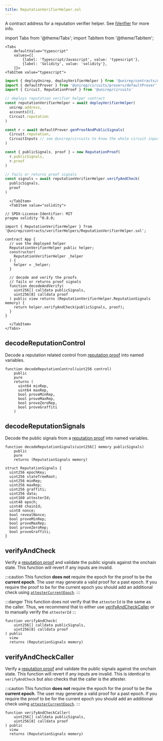 ```yaml
---
title: ReputationVerifierHelper.sol
---
```


A contract address for a reputation verifier helper. See [IVerifier](iverifier-sol) for more info.

import Tabs from '@theme/Tabs';
import TabItem from '@theme/TabItem';

```mdx-code-block
<Tabs
    defaultValue="typescript"
    values={[
        {label: 'Typescript/Javascript', value: 'typescript'},
        {label: 'Solidity', value: 'solidity'},
    ]}>
<TabItem value="typescript">
```

```ts title="reputationVerifierHelper.ts"
import { deployUnirep, deployVerifierHelper } from '@unirep/contracts/deploy'
import { defaultProver } from '@unirep/circuits/provers/defaultProver'
import { Circuit, ReputationProof } from '@unirep/circuits'

// deploys reputation verifier helper contract
const reputationVerifierHelper = await deployVerifierHelper(
  unirep.address,
  accounts[0],
  Circuit.reputation
)

const r = await defaultProver.genProofAndPublicSignals(
  Circuit.reputation,
  CircuitInputs // see @unirep/circuits to know the whole circuit inputs
)

const { publicSignals, proof } = new ReputationProof(
  r.publicSignals,
  r.proof
)

// fails or returns proof signals
const signals = await reputationVerifierHelper.verifyAndCheck(
  publicSignals,
  proof
) 
```

```mdx-code-block
  </TabItem>
  <TabItem value="solidity">
```

```sol title="App.sol"
// SPDX-License-Identifier: MIT
pragma solidity ^0.8.0;

import { ReputationVerifierHelper } from '@unirep/contracts/verifierHelpers/ReputationVerifierHelper.sol';

contract App {
  // use the deployed helper
  ReputationVerifierHelper public helper;
  constructor(
    ReputationVerifierHelper _helper
  ) {
    helper = _helper;
  }

  // decode and verify the proofs
  // fails or returns proof signals
  function decodeAndVerify(
    uint256[] calldata publicSignals,
    uint256[8] calldata proof
  ) public view returns (ReputationVerifierHelper.ReputationSignals memory) {
    return helper.verifyAndCheck(publicSignals, proof);
  }
}

```

```mdx-code-block
  </TabItem>
</Tabs>
```

## decodeReputationControl

Decode a reputation related control from [reputation proof](../../circuits-api/classes/src.ReputationProof.md) into named variables.

```sol
function decodeReputationControl(uint256 control)
    public
    pure
    returns (
      uint64 minRep,
      uint64 maxRep,
      bool proveMinRep,
      bool proveMaxRep,
      bool proveZeroRep,
      bool proveGraffiti
    )
```

## decodeReputationSignals

Decode the public signals from a [reputation proof](../../circuits-api/classes/src.ReputationProof.md) into named variables.

```sol
function decodeReputationSignals(uint256[] memory publicSignals)
    public
    pure
    returns (ReputationSignals memory)
```

```sol
struct ReputationSignals {
  uint256 epochKey;
  uint256 stateTreeRoot;
  uint256 minRep;
  uint256 maxRep;
  uint256 graffiti;
  uint256 data;
  uint160 attesterId;
  uint48 epoch;
  uint48 chainId;
  uint8 nonce;
  bool revealNonce;
  bool proveMinRep;
  bool proveMaxRep;
  bool proveZeroRep;
  bool proveGraffiti;
}
```

## verifyAndCheck 

Verify a [reputation proof](../../circuits-api/classes/src.ReputationProof.md) and validate the public signals against the onchain state. This function will revert if any inputs are invalid.

:::caution
This function **does not** require the epoch for the proof to be the **current epoch**. The user may generate a valid proof for a past epoch. If you require the proof to be for the current epoch you should add an additional check using [`attesterCurrentEpoch`](../unirep-sol.md#attestercurrentepoch).
:::

:::danger
This function does not verify that the `attesterId` is the same as the caller. Thus, we recommend that to either use [verifyAndCheckCaller](#verifyandcheckcaller) or to manually verify the `attesterId`
:::


```sol
function verifyAndCheck(
    uint256[] calldata publicSignals,
    uint256[8] calldata proof
) public
  view
  returns (ReputationSignals memory) 
```

## verifyAndCheckCaller

Verify a [reputation proof](../../circuits-api/classes/src.ReputationProof.md) and validate the public signals against the onchain state. This function will revert if any inputs are invalid. This is identical to `verifyAndCheck` but also checks that the caller is the attester.

:::caution
This function **does not** require the epoch for the proof to be the **current epoch**. The user may generate a valid proof for a past epoch. If you require the proof to be for the current epoch you should add an additional check using [`attesterCurrentEpoch`](../unirep-sol.md#attestercurrentepoch).
:::

```sol
function verifyAndCheckCaller(
    uint256[] calldata publicSignals,
    uint256[8] calldata proof
) public
  view
  returns (ReputationSignals memory) 
```